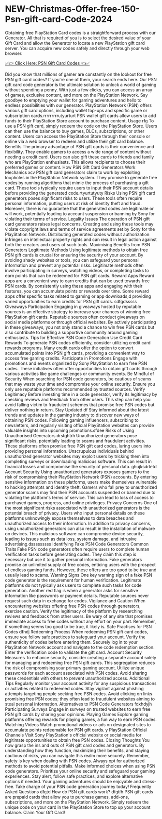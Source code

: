 # NEW-Christmas-Offer-free-150-Psn-gift-card-Code-2024


Obtaining free PlayStation Card codes is a straightforward process with our Generator. All that is required of you is to select the desired value of your Gift Card and allow the Generator to locate a new PlayStation gift card server. You can acquire new codes safely and directly through your web browser.

[✅👉 Click Here: PSN Gift Card Codes 👈✅](https://appbitly.com/get-free-Gift-card)

Did you know that millions of gamer are constantly on the lookout for free PSN gift card codes? If you're one of them, your search ends here. Our PSN gift card code generator is the ultimate solution to unlock a world of gaming without spending a penny. With just a few clicks, you can access an array of games, exclusive content, and more on the PlayStation Network. Say goodbye to emptying your wallet for gaming adventures and hello to endless possibilities with our generator. PlayStation Network (PSN) offers various gift card options, including wallet top-ups and specific game or subscription cards.rrrrrrrrrutyurturt PSN wallet gift cards allow users to add funds to their PlayStation Store account to purchase content. Usage rfg To use a PSN gift card, simply redeem the code on the PlayStation Store. Users can then use the balance to buy games, DLCs, subscriptions, or other content. Users can access the PlayStation Store through their console or online via a web browser to redeem and utilize their gift card balance. Benefits The primary advantage of PSN gift cards is their convenience and flexibility. They enable gamers to access a wide range of content without needing a credit card. Users can also gift these cards to friends and family who are PlayStation enthusiasts. This allows recipients to choose their preferred games or content. How PSN Gift Card Generators Work Mechanics xcv PSN gift card generators claim to work by exploiting loopholes in the PlayStation Network system. They promise to generate free codes by running algorithms that mimic the process of purchasing a gift card. These tools typically require users to input their PSN account details before providing the generated code.rtyurtutyuty Risks Using PSN gift card generators poses significant risks to users. These tools often require personal information, putting users at risk of identity theft and fraud. Moreover, there is no guarantee that the generated codes are legitimate or will work, potentially leading to account suspension or banning by Sony for violating their terms of service. Legality Issues The operation of PSN gift card generators raises legal concerns. Creating and using these tools may violate copyright laws and terms of service agreements set by Sony for the PlayStation Network. Distributing generated codes without authorization infringes on intellectual property rights and can result in legal action against both the creators and users of such tools. Maximising Benefits from PSN Generators Legitimate Methods Using legitimate methods to obtain free PSN gift cards is crucial for ensuring the security of your account. By avoiding shady websites or tools, you can safeguard your personal information and prevent any potential risks. Legitimate methods often involve participating in surveys, watching videos, or completing tasks to earn points that can be redeemed for PSN gift cards. Reward Apps Reward apps are a convenient way to earn credits that can be used towards free PSN cards. By consistently using these apps and engaging with their features, you can accumulate points or rewards over time. Some reward apps offer specific tasks related to gaming or app downloads,d providing varied opportunities to earn credits for PSN gift cards. sdfgdsssss Giveaways Participation Engaging in giveaways hosted by reputable sources is an effective strategy to increase your chances of winning free PlayStation gift cards. Reputable sources often conduct giveaways on social media platforms or through official websites. By actively participating in these giveaways, you not only stand a chance to win free PSN cards but also contribute to building a supportive community around gaming enthusiasts. Tips for Effective PSN Code Generation Use Credit Card Rewards To generate PSN codes efficiently, consider utilizing credit card rewards programs. Many credit cards offer the option to convert accumulated points into PSN gift cards, providing a convenient way to access free gaming credits. Participate in Promotions Engage with promotions and events organized by Sony PlayStation to earn free PSN codes. These initiatives often offer opportunities to obtain gift cards through various activities like game challenges or community events. Be Mindful of Security When searching for PSN code generators, be cautious of scams that may waste your time and compromise your online security. Ensure you only use reputable platforms recommended by trusted sources. Verify Legitimacy Before investing time in a code generator, verify its legitimacy by checking reviews and feedback from other users. This step can help you avoid falling victim to fraudulent schemes that promise free PSN codes but deliver nothing in return. Stay Updated df Stay informed about the latest trends and updates in the gaming industry to discover new ways of obtaining PSN codes. Following gaming influencers, subscribing to newsletters, and regularly visiting official PlayStation websites can provide valuable insights into upcoming promotions.sfdee Risks of Using Unauthorised Generators drstghtrh Unauthorized generators pose significant risks, potentially leading to scams and fraudulent activities. These platforms often promise free PSN gift card codes, luring users into providing personal information. Unscrupulous individuals behind unauthorized generator websites may exploit users by tricking them into completing surveys or downloading malicious software. This can result in financial losses and compromise the security of personal data. ghujksdrtetd Account Security Using unauthorized generators exposes gamers to the risk of compromising their PlayStation Network (PSN) accounts. By entering sensitive information on these platforms, users make themselves vulnerable to hacking attempts and identity theft. Gamers who fall prey to unauthorized generator scams may find their PSN accounts suspended or banned due to violating the platform's terms of service. This can lead to loss of access to purchased games, progress, and online privileges. Privacy Concerns One of the most significant risks associated with unauthorized generators is the potential breach of privacy. Users who input personal details on these platforms unknowingly expose themselves to data breaches and unauthorized access to their information. In addition to privacy concerns, using unauthorized generators can also result in the installation of malware on devices. This malicious software can compromise device security, leading to issues such as data loss, system damage, and intrusive advertising.dsssssssss Identifying Fake PSN Code Generators Common Traits Fake PSN code generators often require users to complete human verification tasks before generating codes. They claim this step is necessary but use it to gather personal information. Fake generators promise an unlimited supply of free codes, enticing users with the prospect of endless gaming funds. However, these offers are too good to be true and usually lead to scams. Warning Signs One key warning sign of a fake PSN code generator is the requirement for human verification. Legitimate platforms do not typically ask users to complete such tasks for code generation. Another red flag is when a generator asks for sensitive information like passwords or payment details. Reputable sources never request such data in exchange for codes. Vigilance and Caution When encountering websites offering free PSN codes through generators, exercise caution. Verify the legitimacy of the platform by researching reviews and feedback from other users. Be wary of any site that promises immediate access to free codes without any effort on your part. Remember, if something seems too good to be true, it likely is. Safe Practises for PSN Codes dfhdj Redeeming Process When redeeming PSN gift card codes, ensure you follow safe practices to safeguard your account. Verify the authenticity of codes before entering them. Securely log in to your PlayStation Network account and navigate to the code redemption section. Enter the verification code to validate the gift card. Account Security Measures To enhance security, consider creating a separate account solely for managing and redeeming free PSN gift cards. This segregation reduces the risk of compromising your primary gaming account. Utilize unique passwords for each account associated with PSN codes. Avoid sharing these credentials with others to prevent unauthorized access. Additional Tips Regularly monitor your account activity for any suspicious transactions or activities related to redeemed codes. Stay vigilant against phishing attempts targeting people seeking free PSN codes. Avoid clicking on links promising free PSN codes; they often lead to fraudulent websites aiming to steal personal information. Alternatives to PSN Code Generators fdxhdyjh Participating Surveys Engage in surveys on trusted websites to earn free PSN gift cards by sharing your opinions. Playing Games Explore gaming platforms offering rewards for playing games, a fun way to earn PSN codes. Watching Videos Watch promotional videos or ads on designated sites to accumulate points redeemable for PSN gift cards. y PlayStation Official Channels Visit Sony PlayStation's official website or social media for legitimate opportunities to obtain free PSN codes. Closing Thoughts You now grasp the ins and outs of PSN gift card codes and generators. By understanding how they function, maximizing their benefits, and staying cautious of risks, you can navigate this realm more securely. Remember, safety is key when dealing with PSN codes. Always opt for authorized methods to avoid potential pitfalls. Make informed choices when using PSN code generators. Prioritize your online security and safeguard your gaming experiences. Stay alert, follow safe practices, and explore alternative options if needed. Your gaming adventures should be enjoyable and stress-free. Take charge of your PSN code generation journey today! Frequently Asked Questions dfgtd How do PSN gift cards work? dfgtfh PSN gift cards are prepaid cards that allow you to purchase games, add-ons, subscriptions, and more on the PlayStation Network. Simply redeem the unique code on your card in the PlayStation Store to top up your account balance. Claim Your Gift Card!
